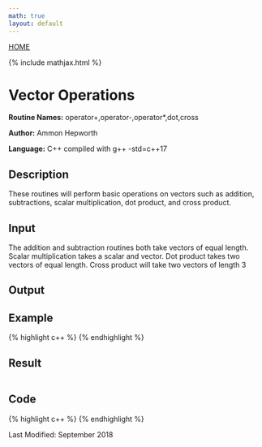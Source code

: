 ```yaml
---
math: true
layout: default
---
```

<a href="https://ammonhepworth.github.io/MATH4610/index">HOME</a>

{% include mathjax.html %}

# Vector Operations

**Routine Names:** operator+,operator-,operator\*,dot,cross

**Author:** Ammon Hepworth

**Language:** C++ compiled with g++ -std=c++17


## Description

These routines will perform basic operations on vectors such as addition, subtractions, scalar multiplication, dot product, and cross product.

## Input

The addition and subtraction routines both take vectors of equal length. Scalar multiplication takes a scalar and vector. Dot product takes two vectors of equal length. Cross product will take two vectors of length 3

## Output


## Example

{% highlight c++ %}
{% endhighlight %}

## Result
```
```

## Code

{% highlight c++ %}
{% endhighlight %}

Last Modified: September 2018

